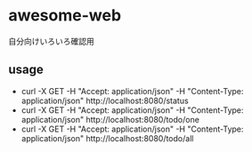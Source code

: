# awesome-web
自分向けいろいろ確認用

## usage
- curl -X GET -H "Accept: application/json" -H "Content-Type: application/json" http://localhost:8080/status
- curl -X GET -H "Accept: application/json" -H "Content-Type: application/json" http://localhost:8080/todo/one
- curl -X GET -H "Accept: application/json" -H "Content-Type: application/json" http://localhost:8080/todo/all